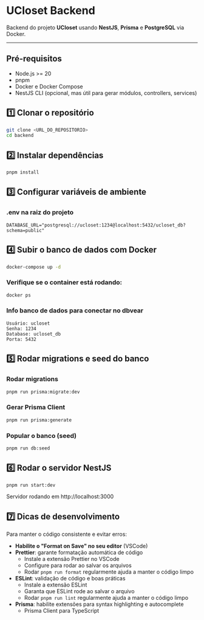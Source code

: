 # UCloset Backend

Backend do projeto **UCloset** usando **NestJS**, **Prisma** e **PostgreSQL** via Docker.

---

## Pré-requisitos

- Node.js >= 20
- pnpm
- Docker e Docker Compose
- NestJS CLI (opcional, mas útil para gerar módulos, controllers, services)

## 1️⃣ Clonar o repositório

```bash
git clone <URL_DO_REPOSITORIO>
cd backend
```

## 2️⃣ Instalar dependências

```bash
pnpm install
```

## 3️⃣ Configurar variáveis de ambiente

### .env na raiz do projeto

```env
DATABASE_URL="postgresql://ucloset:1234@localhost:5432/ucloset_db?schema=public"
```

## 4️⃣ Subir o banco de dados com Docker

```bash
docker-compose up -d
```

### Verifique se o container está rodando:

```bash
docker ps
```

### Info banco de dados para conectar no dbvear

```
Usuário: ucloset
Senha: 1234
Database: ucloset_db
Porta: 5432
```

## 5️⃣ Rodar migrations e seed do banco

### Rodar migrations

```bash
pnpm run prisma:migrate:dev
```

### Gerar Prisma Client

```bash
pnpm run prisma:generate
```

### Popular o banco (seed)

```bash
pnpm run db:seed
```

## 6️⃣ Rodar o servidor NestJS

```bash
pnpm run start:dev
```

Servidor rodando em http://localhost:3000

## 7️⃣ Dicas de desenvolvimento

Para manter o código consistente e evitar erros:

- **Habilite o "Format on Save" no seu editor** (VSCode)
- **Prettier**: garante formatação automática de código
  - Instale a extensão Prettier no VSCode
  - Configure para rodar ao salvar os arquivos
  - Rodar `pnpm run format` regularmente ajuda a manter o código limpo
- **ESLint**: validação de código e boas práticas
  - Instale a extensão ESLint
  - Garanta que ESLint rode ao salvar o arquivo
  - Rodar `pnpm run lint` regularmente ajuda a manter o código limpo
- **Prisma**: habilite extensões para syntax highlighting e autocomplete
  - Prisma Client para TypeScript
